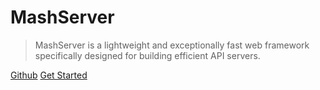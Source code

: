 # MashServer

> MashServer is a lightweight and exceptionally fast web framework specifically designed for building efficient API servers.

[Github](https://github.com/MashDiv/mash-server)
[Get Started](#main)
